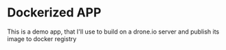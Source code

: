 # Dockerized APP

This is a demo app, that I'll use to build on a drone.io server and publish its image to docker registry
